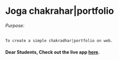 # Joga chakrahar|portfolio

###### Purpose:
    To create a simple chakradhar|portfolio on web.

#### Dear Students, Check out the live app [here](  https://chakradhar-brs.github.io/goal-6/).
